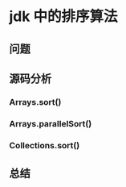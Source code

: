 # jdk 中的排序算法

## 问题

## 源码分析

### Arrays.sort()

### Arrays.parallelSort()

### Collections.sort()

## 总结


